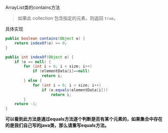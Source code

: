 ArrayList类的contains方法 

> 如果此 collection 包含指定的元素，则返回 `true`。

具体实现

```java
public boolean contains(Object o) {
	return indexOf(o) >= 0;
}
```

```java
public int indexOf(Object o) {
	if (o == null) {
    	for (int i = 0; i < size; i++)
        	if (elementData[i]==null)
            	return i;
        } else {
            for (int i = 0; i < size; i++)
                if (o.equals(elementData[i]))
                    return i;
		}
	return -1;
}
```

**可以看到此方法是通过equals方法逐个判断是否有某个元素的，如果集合中存在的是我们自己写的java类，那么请重写equals方法。**

